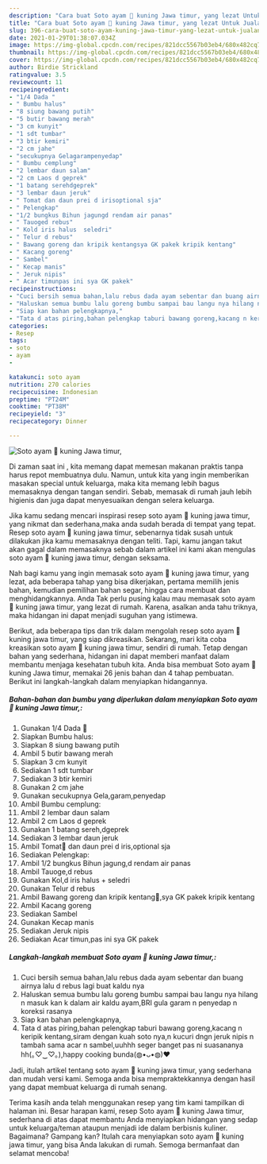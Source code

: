 ```yaml
---
description: "Cara buat Soto ayam 🐔 kuning Jawa timur, yang lezat Untuk Jualan"
title: "Cara buat Soto ayam 🐔 kuning Jawa timur, yang lezat Untuk Jualan"
slug: 396-cara-buat-soto-ayam-kuning-jawa-timur-yang-lezat-untuk-jualan
date: 2021-01-29T01:38:07.034Z
image: https://img-global.cpcdn.com/recipes/821dcc5567b03eb4/680x482cq70/soto-ayam-🐔-kuning-jawa-timur-foto-resep-utama.jpg
thumbnail: https://img-global.cpcdn.com/recipes/821dcc5567b03eb4/680x482cq70/soto-ayam-🐔-kuning-jawa-timur-foto-resep-utama.jpg
cover: https://img-global.cpcdn.com/recipes/821dcc5567b03eb4/680x482cq70/soto-ayam-🐔-kuning-jawa-timur-foto-resep-utama.jpg
author: Birdie Strickland
ratingvalue: 3.5
reviewcount: 11
recipeingredient:
- "1/4 Dada "
- " Bumbu halus"
- "8 siung bawang putih"
- "5 butir bawang merah"
- "3 cm kunyit"
- "1 sdt tumbar"
- "3 btir kemiri"
- "2 cm jahe"
- "secukupnya Gelagarampenyedap"
- " Bumbu cemplung"
- "2 lembar daun salam"
- "2 cm Laos d geprek"
- "1 batang serehdgeprek"
- "3 lembar daun jeruk"
- " Tomat dan daun prei d irisoptional sja"
- " Pelengkap"
- "1/2 bungkus Bihun jagungd rendam air panas"
- " Tauoged rebus"
- " Kold iris halus  seledri"
- " Telur d rebus"
- " Bawang goreng dan kripik kentangsya GK pakek kripik kentang"
- " Kacang goreng"
- " Sambel"
- " Kecap manis"
- " Jeruk nipis"
- " Acar timunpas ini sya GK pakek"
recipeinstructions:
- "Cuci bersih semua bahan,lalu rebus dada ayam sebentar dan buang airnya lalu d rebus lagi buat kaldu nya"
- "Haluskan semua bumbu lalu goreng bumbu sampai bau langu nya hilang n masuk kan k dalam air kaldu ayam,BRI gula garam n penyedap n koreksi rasanya"
- "Siap kan bahan pelengkapnya,"
- "Tata d atas piring,bahan pelengkap taburi bawang goreng,kacang n keripik kentang,siram dengan kuah soto nya,n kucuri dngn jeruk nipis n tambah sama acar n sambel,uuhhh seger banget pas ni suasananya hh(｡♡‿♡｡),happy cooking bunda(◍•ᴗ•◍)❤"
categories:
- Resep
tags:
- soto
- ayam
- 

katakunci: soto ayam  
nutrition: 270 calories
recipecuisine: Indonesian
preptime: "PT24M"
cooktime: "PT38M"
recipeyield: "3"
recipecategory: Dinner

---
```



![Soto ayam 🐔 kuning Jawa timur,](https://img-global.cpcdn.com/recipes/821dcc5567b03eb4/680x482cq70/soto-ayam-🐔-kuning-jawa-timur-foto-resep-utama.jpg)

Di zaman  saat ini , kita memang dapat memesan makanan praktis tanpa harus repot membuatnya dulu. Namun, untuk kita yang ingin memberikan masakan special untuk keluarga, maka kita memang lebih bagus memasaknya dengan tangan sendiri. Sebab, memasak di rumah jauh lebih higienis dan juga dapat menyesuaikan dengan selera keluarga.

Jika kamu sedang mencari inspirasi resep soto ayam 🐔 kuning jawa timur, yang nikmat dan sederhana,maka anda sudah berada di tempat yang tepat. Resep soto ayam 🐔 kuning jawa timur,  sebenarnya tidak susah untuk dilakukan jika kamu memasaknya dengan teliti. Tapi, kamu jangan takut akan gagal dalam memasaknya 
sebab dalam artikel ini kami akan mengulas soto ayam 🐔 kuning jawa timur, dengan seksama.  



Nah bagi kamu yang ingin memasak soto ayam 🐔 kuning jawa timur, yang lezat, ada beberapa tahap yang bisa dikerjakan, pertama memilih jenis bahan, kemudian pemilihan bahan segar, hingga cara membuat dan menghidangkannya. Anda Tak perlu pusing kalau mau memasak soto ayam 🐔 kuning jawa timur, yang lezat di rumah. Karena, asalkan anda  tahu triknya, maka hidangan ini dapat menjadi suguhan yang istimewa.

Berikut, ada beberapa tips dan trik dalam mengolah resep soto ayam 🐔 kuning jawa timur, yang siap dikreasikan. Sekarang, mari kita coba kreasikan soto ayam 🐔 kuning jawa timur, sendiri di rumah. Tetap dengan bahan yang sederhana, hidangan ini dapat memberi manfaat dalam membantu menjaga kesehatan tubuh kita. Anda bisa membuat Soto ayam 🐔 kuning Jawa timur, memakai 26 jenis bahan dan 4 tahap pembuatan. Berikut ini langkah-langkah dalam menyiapkan hidangannya.

<!--inarticleads1-->

##### Bahan-bahan dan bumbu yang diperlukan dalam menyiapkan Soto ayam 🐔 kuning Jawa timur,:

1. Gunakan 1/4 Dada 🐔
1. Siapkan  Bumbu halus:
1. Siapkan 8 siung bawang putih
1. Ambil 5 butir bawang merah
1. Siapkan 3 cm kunyit
1. Sediakan 1 sdt tumbar
1. Sediakan 3 btir kemiri
1. Gunakan 2 cm jahe
1. Gunakan secukupnya Gela,garam,penyedap
1. Ambil  Bumbu cemplung:
1. Ambil 2 lembar daun salam
1. Ambil 2 cm Laos d geprek
1. Gunakan 1 batang sereh,dgeprek
1. Sediakan 3 lembar daun jeruk
1. Ambil  Tomat🍅 dan daun prei d iris,optional sja
1. Sediakan  Pelengkap:
1. Ambil 1/2 bungkus Bihun jagung,d rendam air panas
1. Ambil  Tauoge,d rebus
1. Gunakan  Kol,d iris halus + seledri
1. Gunakan  Telur d rebus
1. Ambil  Bawang goreng dan kripik kentang🥔,sya GK pakek kripik kentang
1. Ambil  Kacang goreng
1. Sediakan  Sambel
1. Gunakan  Kecap manis
1. Sediakan  Jeruk nipis
1. Sediakan  Acar timun,pas ini sya GK pakek




<!--inarticleads2-->

##### Langkah-langkah membuat Soto ayam 🐔 kuning Jawa timur,:

1. Cuci bersih semua bahan,lalu rebus dada ayam sebentar dan buang airnya lalu d rebus lagi buat kaldu nya
1. Haluskan semua bumbu lalu goreng bumbu sampai bau langu nya hilang n masuk kan k dalam air kaldu ayam,BRI gula garam n penyedap n koreksi rasanya
1. Siap kan bahan pelengkapnya,
1. Tata d atas piring,bahan pelengkap taburi bawang goreng,kacang n keripik kentang,siram dengan kuah soto nya,n kucuri dngn jeruk nipis n tambah sama acar n sambel,uuhhh seger banget pas ni suasananya hh(｡♡‿♡｡),happy cooking bunda(◍•ᴗ•◍)❤




Jadi, itulah artikel tentang  soto ayam 🐔 kuning jawa timur,  yang sederhana dan mudah versi kami. Semoga anda bisa mempraktekkannya dengan hasil yang dapat membuat keluarga di rumah senang. 

Terima kasih anda telah menggunakan resep yang tim kami tampilkan di halaman ini. Besar harapan kami, resep  Soto ayam 🐔 kuning Jawa timur, sederhana di atas dapat membantu Anda menyiapkan hidangan yang sedap untuk keluarga/teman ataupun menjadi ide dalam berbisnis kuliner. Bagaimana? Gampang kan? Itulah cara menyiapkan soto ayam 🐔 kuning jawa timur, yang bisa Anda lakukan di rumah. Semoga bermanfaat dan selamat mencoba!

